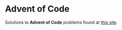 # Advent of Code
Solutions to **Advent of Code** problems found at [this site](https://adventofcode.com/).
